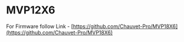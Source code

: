 # MVP12X6

For Firmware follow Link - [https://github.com/Chauvet-Pro/MVP18X6](https://github.com/Chauvet-Pro/MVP18X6)
